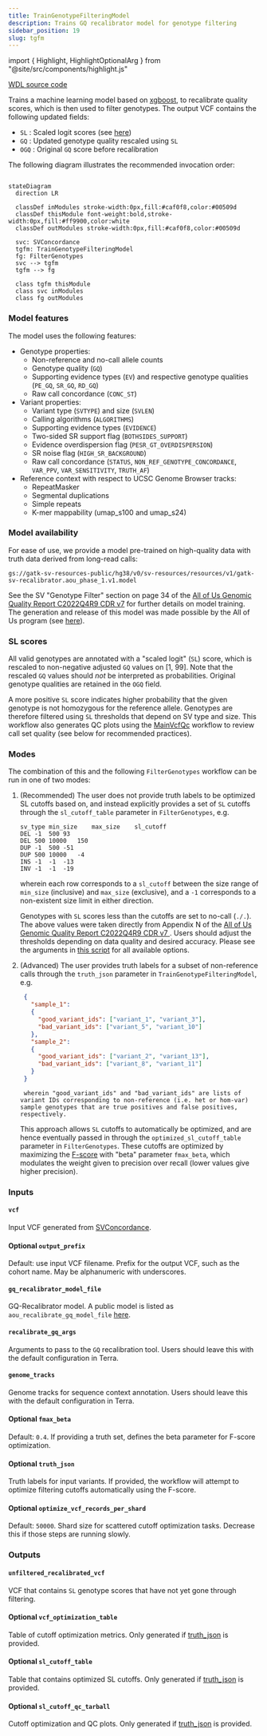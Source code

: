 ```yaml
---
title: TrainGenotypeFilteringModel
description: Trains GQ recalibrator model for genotype filtering
sidebar_position: 19
slug: tgfm
---
```


import { Highlight, HighlightOptionalArg } from "@site/src/components/highlight.js"

[WDL source code](https://github.com/broadinstitute/gatk-sv/blob/main/wdl/TrainGenotypeFilteringModel.wdl)

Trains a machine learning model based on [xgboost](https://github.com/dmlc/xgboost), to recalibrate quality scores, which is then used to filter genotypes. The output VCF contains the following updated fields:

- `SL` : Scaled logit scores (see [here](#sl-scores))
- `GQ` : Updated genotype quality rescaled using `SL`
- `OGQ` : Original `GQ` score before recalibration

The following diagram illustrates the recommended invocation order:

```mermaid

stateDiagram
  direction LR
  
  classDef inModules stroke-width:0px,fill:#caf0f8,color:#00509d
  classDef thisModule font-weight:bold,stroke-width:0px,fill:#ff9900,color:white
  classDef outModules stroke-width:0px,fill:#caf0f8,color:#00509d

  svc: SVConcordance
  tgfm: TrainGenotypeFilteringModel
  fg: FilterGenotypes
  svc --> tgfm
  tgfm --> fg
  
  class tgfm thisModule
  class svc inModules
  class fg outModules
```

### Model features

The model uses the following features:

* Genotype properties:
    * Non-reference and no-call allele counts
    * Genotype quality (`GQ`)
    * Supporting evidence types (`EV`) and respective genotype qualities (`PE_GQ`, `SR_GQ`, `RD_GQ`)
    * Raw call concordance (`CONC_ST`)
* Variant properties:
    * Variant type (`SVTYPE`) and size (`SVLEN`)
    * Calling algorithms (`ALGORITHMS`)
    * Supporting evidence types (`EVIDENCE`)
    * Two-sided SR support flag (`BOTHSIDES_SUPPORT`)
    * Evidence overdispersion flag (`PESR_GT_OVERDISPERSION`)
    * SR noise flag (`HIGH_SR_BACKGROUND`)
    * Raw call concordance (`STATUS`, `NON_REF_GENOTYPE_CONCORDANCE`, `VAR_PPV`, `VAR_SENSITIVITY`, `TRUTH_AF`)
* Reference context with respect to UCSC Genome Browser tracks:
    * RepeatMasker
    * Segmental duplications
    * Simple repeats
    * K-mer mappability (umap_s100 and umap_s24)

### Model availability

For ease of use, we provide a model pre-trained on high-quality data with truth data derived from long-read calls:
```
gs://gatk-sv-resources-public/hg38/v0/sv-resources/resources/v1/gatk-sv-recalibrator.aou_phase_1.v1.model
```
See the SV "Genotype Filter" section on page 34 of the [All of Us Genomic Quality Report C2022Q4R9 CDR v7](https://support.researchallofus.org/hc/en-us/articles/4617899955092-All-of-Us-Genomic-Quality-Report-ARCHIVED-C2022Q4R9-CDR-v7) for further details on model training. The generation and release of this model was made possible by the All of Us program (see [here](/docs/acknowledgements)).

### SL scores

All valid genotypes are annotated with a "scaled logit" (`SL`) score, which is rescaled to non-negative adjusted `GQ` values on [1, 99]. Note that the rescaled `GQ` values should *not* be interpreted as probabilities. Original genotype qualities are retained in the `OGQ` field.

A more positive `SL` score indicates higher probability that the given genotype is not homozygous for the reference allele. Genotypes are therefore filtered using `SL` thresholds that depend on SV type and size. This workflow also generates QC plots using the [MainVcfQc](https://github.com/broadinstitute/gatk-sv/blob/main/wdl/MainVcfQc.wdl) workflow to review call set quality (see below for recommended practices).

### Modes

The combination of this and the following `FilterGenotypes` workflow can be run in one of two modes:

1. (Recommended) The user does not provide truth labels to be optimized SL cutoffs based on, and instead explicitly provides a set of `SL` cutoffs through the `sl_cutoff_table` parameter in `FilterGenotypes`, e.g.
    ```
    sv_type	min_size	max_size	sl_cutoff
    DEL	-1	500	93
    DEL	500	10000	150
    DUP	-1	500	-51
    DUP	500	10000	-4
    INS	-1	-1	-13
    INV	-1	-1	-19
    ```
    wherein each row corresponds to a `sl_cutoff` between the size range of `min_size` (inclusive) and `max_size` (exclusive), and a `-1` corresponds to a non-existent size limit in either direction.
    
    Genotypes with `SL` scores less than the cutoffs are set to no-call (`./.`). The above values were taken directly from Appendix N of the [All of Us Genomic Quality Report C2022Q4R9 CDR v7 ](https://support.researchallofus.org/hc/en-us/articles/4617899955092-All-of-Us-Genomic-Quality-Report-ARCHIVED-C2022Q4R9-CDR-v7). Users should adjust the thresholds depending on data quality and desired accuracy. Please see the arguments in [this script](https://github.com/broadinstitute/gatk-sv/blob/main/src/sv-pipeline/scripts/apply_sl_filter.py) for all available options.

2. (Advanced) The user provides truth labels for a subset of non-reference calls through the `truth_json` parameter in `TrainGenotypeFilteringModel`, e.g.
   ```json
    {
      "sample_1": 
      {
        "good_variant_ids": ["variant_1", "variant_3"], 
        "bad_variant_ids": ["variant_5", "variant_10"]
      },
      "sample_2": 
      {
        "good_variant_ids": ["variant_2", "variant_13"], 
        "bad_variant_ids": ["variant_8", "variant_11"]
      }
    }
    ```
		wherein "good_variant_ids" and "bad_variant_ids" are lists of variant IDs corresponding to non-reference (i.e. het or hom-var) sample genotypes that are true positives and false positives, respectively. 

  	This approach allows `SL` cutoffs to automatically be optimized, and are hence eventually passed in through the `optimized_sl_cutoff_table` parameter in `FilterGenotypes`. These cutoffs are optimized by maximizing the [F-score](https://en.wikipedia.org/wiki/F-score) with "beta" parameter `fmax_beta`, which modulates the weight given to precision over recall (lower values give higher precision).

### Inputs

#### `vcf`
Input VCF generated from [SVConcordance](./svc#concordance_vcf).

#### <HighlightOptionalArg>Optional</HighlightOptionalArg> `output_prefix`
Default: use input VCF filename. Prefix for the output VCF, such as the cohort name. May be alphanumeric with underscores.

#### `gq_recalibrator_model_file`
GQ-Recalibrator model. A public model is listed as `aou_recalibrate_gq_model_file` [here](https://github.com/broadinstitute/gatk-sv/blob/main/inputs/values/resources_hg38.json).

#### `recalibrate_gq_args`
Arguments to pass to the `GQ` recalibration tool. Users should leave this with the default configuration in Terra.

#### `genome_tracks`
Genome tracks for sequence context annotation. Users should leave this with the default configuration in Terra.

#### <HighlightOptionalArg>Optional</HighlightOptionalArg> `fmax_beta`
Default: `0.4`. If providing a truth set, defines the beta parameter for F-score optimization.

#### <HighlightOptionalArg>Optional</HighlightOptionalArg> `truth_json`
Truth labels for input variants. If provided, the workflow will attempt to optimize filtering cutoffs automatically using the F-score.

#### <HighlightOptionalArg>Optional</HighlightOptionalArg> `optimize_vcf_records_per_shard`
Default: `50000`. Shard size for scattered cutoff optimization tasks. Decrease this if those steps are running slowly.

### Outputs

#### `unfiltered_recalibrated_vcf`
VCF that contains `SL` genotype scores that have not yet gone through filtering.

#### <HighlightOptionalArg>Optional</HighlightOptionalArg> `vcf_optimization_table`
Table of cutoff optimization metrics. Only generated if [truth_json](#optional-truth_json) is provided.

#### <HighlightOptionalArg>Optional</HighlightOptionalArg> `sl_cutoff_table`
Table that contains optimized SL cutoffs. Only generated if [truth_json](#optional-truth_json) is provided.

#### <HighlightOptionalArg>Optional</HighlightOptionalArg> `sl_cutoff_qc_tarball`
Cutoff optimization and QC plots. Only generated if [truth_json](#optional-truth_json) is provided.
